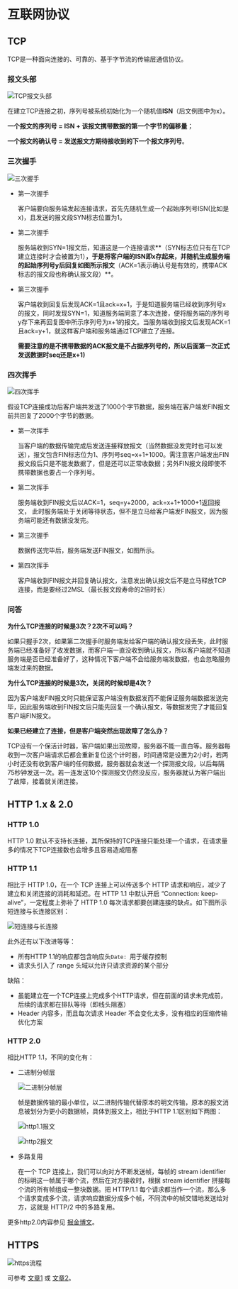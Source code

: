 # 互联网协议

## TCP

TCP是一种面向连接的、可靠的、基于字节流的传输层通信协议。

### 报文头部

![TCP报文头部](./tcp-header.png)

在建立TCP连接之初，序列号被系统初始化为一个随机值**ISN**（后文例图中为x）。

**一个报文的序列号 = ISN + 该报文携带数据的第一个字节的偏移量**；

**一个报文的确认号 = 发送报文方期待接收到的下一个报文序列号**。

### 三次握手

![三次握手](./handshake.png)

* 第一次握手

  客户端要向服务端发起连接请求，首先先随机生成一个起始序列号ISN(比如是x)，且发送的报文段SYN标志位置为1。

* 第二次握手

  服务端收到SYN=1报文后，知道这是一个连接请求**（SYN标志位只有在TCP建立连接时才会被置为1）**，于是将客户端的ISN即x存起来，并随机生成服务端的起始序列号y后回复如图所示报文**（ACK=1表示确认号是有效的，携带ACK标志的报文段也称确认报文段）**。

* 第三次握手

  客户端收到回复后发现ACK=1且ack=x+1，于是知道服务端已经收到序列号x的报文，同时发现SYN=1，知道服务端同意了本次连接，便将服务端的序列号y存下来再回复图中所示序列号为x+1的报文。当服务端收到报文后发现ACK=1且ack=y+1，就这样客户端和服务端通过TCP建立了连接。

  **需要注意的是不携带数据的ACK报文是不占据序列号的，所以后面第一次正式发送数据时seq还是x+1)**

### 四次挥手

![四次挥手](./disconnect.png)

假设TCP连接成功后客户端共发送了1000个字节数据，服务端在客户端发FIN报文前共回复了2000个字节的数据。

* 第一次挥手

  当客户端的数据传输完成后发送连接释放报文（当然数据没发完时也可以发送），报文包含FIN标志位为1、序列号seq=x+1+1000。需注意客户端发出FIN报文段后只是不能发数据了，但是还可以正常收数据；另外FIN报文段即使不携带数据也要占一个序列号。

* 第二次挥手

  服务端收到FIN报文后以ACK=1，seq=y+2000，ack=x+1+1000+1返回报文， 此时服务端处于关闭等待状态，但不是立马给客户端发FIN报文，因为服务端可能还有数据没发完。

* 第三次握手

  数据传送完毕后，服务端发送FIN报文，如图所示。

* 第四次挥手

  客户端收到FIN报文并回复确认报文，注意发出确认报文后不是立马释放TCP连接，而是要经过2MSL（最长报文段寿命的2倍时长）

### 问答

**为什么TCP连接的时候是3次？2次不可以吗？**

如果只握手2次，如果第二次握手时服务端发给客户端的确认报文段丢失，此时服务端已经准备好了收发数据，而客户端一直没收到确认报文，所以客户端就不知道服务端是否已经准备好了，这种情况下客户端不会给服务端发数据，也会忽略服务端发过来的数据。

**为什么TCP连接的时候是3次，关闭的时候却是4次？**

因为客户端发FIN报文时只能保证客户端没有数据发而不能保证服务端数据发送完毕，因此服务端收到FIN报文后只能先回复一个确认报文，等数据发完了才能回复客户端FIN报文。

**如果已经建立了连接，但是客户端突然出现故障了怎么办？**

TCP设有一个保活计时器，客户端如果出现故障，服务器不能一直白等。服务器每收到一次客户端请求后都会重新复位这个计时器，时间通常是设置为2小时，若两小时还没有收到客户端的任何数据，服务器就会发送一个探测报文段，以后每隔75秒钟发送一次。若一连发送10个探测报文仍然没反应，服务器就认为客户端出了故障，接着就关闭连接。



## HTTP 1.x & 2.0

### HTTP 1.0

HTTP 1.0 默认不支持长连接，其所保持的TCP连接只能处理一个请求，在请求量多的情况下TCP连接数也会增多且容易造成阻塞

### HTTP 1.1

相比于 HTTP 1.0，在一个 TCP 连接上可以传送多个 HTTP 请求和响应，减少了建立和关闭连接的消耗和延迟。在 HTTP 1.1 中默认开启 “Connection: keep-alive”，一定程度上弥补了 HTTP 1.0 每次请求都要创建连接的缺点。如下图所示短连接与长连接区别：

![短连接与长连接](./http-connect.png)

此外还有以下改进等等：

* 所有HTTP 1.1的响应都包含响应头`Date: `用于缓存控制
* 请求头引入了 range 头域以允许只请求资源的某个部分

缺陷：

* 虽能建立在一个TCP连接上完成多个HTTP请求，但在前面的请求未完成前，后续的请求都在排队等待（即线头阻塞）
* Header 内容多，而且每次请求 Header 不会变化太多，没有相应的压缩传输优化方案

### HTTP 2.0

相比HTTP 1.1，不同的变化有：

* 二进制分帧层

  ![二进制分帧层](./http2-frame.png)
  
  帧是数据传输的最小单位，以二进制传输代替原本的明文传输，原本的报文消息被划分为更小的数据帧，具体到报文上，相比于HTTP 1.1区别如下两图：
  
  ![http1.1报文](./http1.1-request.png)
  
  ![http2报文](./http2-request.png)
  
* 多路复用

  在一个 TCP 连接上，我们可以向对方不断发送帧，每帧的 stream identifier 的标明这一帧属于哪个流，然后在对方接收时，根据 stream identifier 拼接每个流的所有帧组成一整块数据。把 HTTP/1.1 每个请求都当作一个流，那么多个请求变成多个流，请求响应数据分成多个帧，不同流中的帧交错地发送给对方，这就是 HTTP/2 中的多路复用。

更多http2.0内容参见 <a href="https://juejin.cn/post/6844903667569541133" target="_blank">掘金博文</a>。



## HTTPS

![https流程](/Users/links6b/PROJECT/TEST/vuePress/bbblog/docs/basis/protocol/https.png)

可参考 <a href="https://juejin.cn/post/6844903504046211079" target="_blank">文章1</a> 或 <a href="https://juejin.cn/post/6844903599303032845" target="_blank">文章2</a>。

